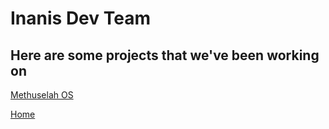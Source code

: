 # Inanis Dev Team

## Here are some projects that we've been working on
[Methuselah OS](Methuselah/README.md)

[Home](../index.md)
